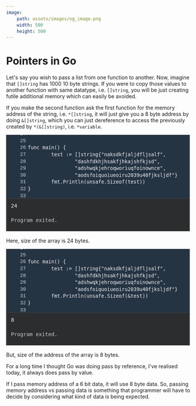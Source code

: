 ```yaml
---
image:
    path: assets/images/og_image.png
    width: 500
    height: 500
---
```


# Pointers in Go
Let's say you wish to pass a list from one function to another. Now, imagine that `[]string` has 1000 10 byte strings. If you were to copy those values to another function with same datatype, i.e. `[]string`, you will be just creating futile additional memory which can easily be avoided.

If you make the second function ask the first function for the memory address of the string, i.e. `*[]string`, it will just give you a 8 byte address by doing `&[]string`, which you can just dereference to access the previously created by `*(&[]string)`, i.e. `*variable`.

![Image](./assets/images/go-ptr_1.png)

Here, size of the array is 24 bytes.

![Image](./assets/images/go-ptr_2.png)

But, size of the address of the array is 8 bytes.

For a long time I thought Go was doing pass by reference, I've realised today, it always does pass by value. 

If I pass memory address of a 6 bit data, it will use 8 byte data. So, passing memory address vs passing data is something that programmer will have to decide by considering what kind of data is being expected. 